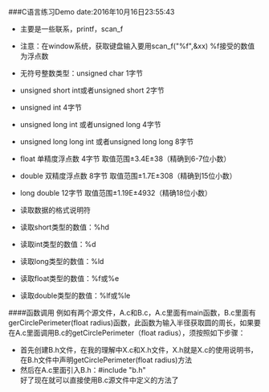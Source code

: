 ###C语言练习Demo date:2016年10月16日23:55:43
* 主要是一些联系，printf，scan_f 
* 注意：在window系统，获取键盘输入要用scan_f("%f",&xx)  %f接受的数值为浮点数
* 无符号整数类型：unsigned char 1字节
* unsigned short int或者unsigned short 2字节
* unsigned int 4字节
* unsigned long int 或者unsigned long 4字节
* unsigned long long int 或者unsigned long long 8字节
* float 单精度浮点数 4字节 取值范围±3.4E±38（精确到6-7位小数）
* double 双精度浮点数 8字节 取值范围±1.7E±308（精确到15位小数）
* long double  12字节 取值范围±1.19E±4932（精确18位小数）

* 读取数据的格式说明符
* 读取short类型的数值：%hd
* 读取int类型的数值：%d
* 读取long类型的数值：%ld
* 读取float类型的数值：%f或%e
* 读取double类型的数值：%lf或%le

####函数调用
例如有两个源文件，A.c和B.c，A.c里面有main函数，B.c里面有gerCirclePerimeter(float radius)函数，此函数为输入半径获取圆的周长，如果要在A.c里面调用B.c的getCirclePerimeter（float radius），须按照如下步骤：
* 首先创建B.h文件，在我的理解中X.c和X.h文件，X.h就是X.c的使用说明书，在B.h文件中声明getCirclePerimeter(float radius)方法
* 然后在A.c里面引入B.h：#include "b.h" 
</br>好了现在就可以直接使用B.c源文件中定义的方法了
